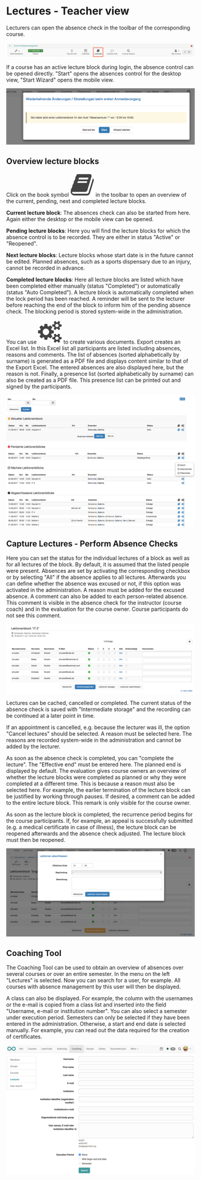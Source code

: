 # Lectures - Teacher view

Lecturers can open the absence check in the toolbar of the corresponding
course.

![](assets/Lectures_course_EN.png)

If a course has an active lecture block during login, the absence control can
be opened directly. "Start" opens the absences control for the desktop view,
"Start Wizard" opens the mobile view.

![](assets/absenzen_login.png)

## Overview lecture blocks

Click on the book symbol
![](assets/absenzen_434343_64.png)
in the toolbar to open an overview of the current, pending, next and completed
lecture blocks.

 **Current  lecture block**: The absences check can also be started from here.
Again either the desktop or the mobile view can be opened.

 **Pending  lecture blocks**: Here you will find the lecture blocks for which
the absence control is to be recorded. They are either in status "Active" or
"Reopened".

 **Next  lecture blocks**: Lecture blocks whose start date is in the future
cannot be edited. Planned absences, such as a sports dispensary due to an
injury, cannot be recorded in advance.

 **Completed  lecture blocks**: Here all lecture blocks are listed which have
been completed either manually (status "Completed") or automatically (status
"Auto Completed"). A lecture block is automatically completed when the lock
period has been reached. A reminder will be sent to the lecturer before
reaching the end of the block to inform him of the pending absence check. The
blocking period is stored system-wide in the administration.

You can use
![](assets/setting_434343_64.png)
to create various documents. Export creates an Excel list. In this Excel list
all participants are listed including absences, reasons and comments. The list
of absences (sorted alphabetically by surname) is generated as a PDF file and
displays content similar to that of the Export Excel. The entered absences are
also displayed here, but the reason is not. Finally, a presence list (sorted
alphabetically by surname) can also be created as a PDF file. This presence
list can be printed out and signed by the participants.

![](assets/Lektionen_uebersicht_Dozent.png)

## Capture Lectures - Perform Absence Checks

Here you can set the status for the individual lectures of a block as well as
for all lectures of the block. By default, it is assumed that the listed
people were present. Absences are set by activating the corresponding checkbox
or by selecting "All" if the absence applies to all lectures. Afterwards you
can define whether the absence was excused or not, if this option was
activated in the administration. A reason must be added for the excused
absence. A comment can also be added to each person-related absence. This
comment is visible in the absence check for the instructor (course coach) and
in the evaluation for the course owner. Course participants do not see this
comment.

![](assets/Lektionen_Kontrolle_erfassen.png)

Lectures can be cached, cancelled or completed. The current status of the
absence check is saved with "Intermediate storage" and the recording can be
continued at a later point in time.

If an appointment is cancelled, e.g. because the lecturer was ill, the option
"Cancel lectures" should be selected. A reason must be selected here. The
reasons are recorded system-wide in the administration and cannot be added by
the lecturer.

As soon as the absence check is completed, you can "complete the lecture". The
"Effective end" must be entered here. The planned end is displayed by default.
The evaluation gives course owners an overview of whether the lecture blocks
were completed as planned or why they were completed at a different time. This
is because a reason must also be selected here. For example, the earlier
termination of the lecture block can be justified by working through pauses.
If desired, a comment can be added to the entire lecture block. This remark is
only visible for the course owner.

As soon as the lecture block is completed, the recurrence period begins for
the course participants. If, for example, an appeal is successfully submitted
(e.g. a medical certificate in case of illness), the lecture block can be
reopened afterwards and the absence check adjusted. The lecture block must
then be reopened.

![](assets/Lektionen_abschliessen.png)

## Coaching Tool

The Coaching Tool can be used to obtain an overview of absences over several
courses or over an entire semester. In the menu on the left "Lectures" is
selected. Now you can search for a user, for example. All courses with absence
management by this user will then be displayed.

A class can also be displayed. For example, the column with the usernames or
the e-mail is copied from a class list and inserted into the field "Username,
e-mail or institution number". You can also select a semester under execution
period. Semesters can only be selected if they have been entered in the
administration. Otherwise, a start and end date is selected manually. For
example, you can read out the data required for the creation of certificates.

  

![](assets/Lectures_coaching_EN.png)

